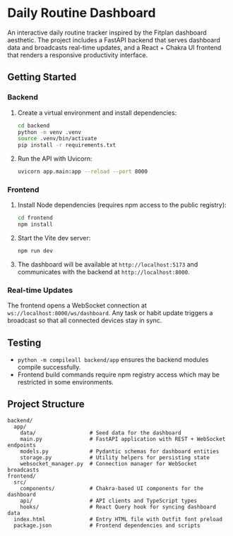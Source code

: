 # Daily Routine Dashboard

An interactive daily routine tracker inspired by the Fitplan dashboard aesthetic. The project includes a FastAPI backend that serves dashboard data and broadcasts real-time updates, and a React + Chakra UI frontend that renders a responsive productivity interface.

## Getting Started

### Backend
1. Create a virtual environment and install dependencies:
   ```bash
   cd backend
   python -m venv .venv
   source .venv/bin/activate
   pip install -r requirements.txt
   ```
2. Run the API with Uvicorn:
   ```bash
   uvicorn app.main:app --reload --port 8000
   ```

### Frontend
1. Install Node dependencies (requires npm access to the public registry):
   ```bash
   cd frontend
   npm install
   ```
2. Start the Vite dev server:
   ```bash
   npm run dev
   ```
3. The dashboard will be available at `http://localhost:5173` and communicates with the backend at `http://localhost:8000`.

### Real-time Updates
The frontend opens a WebSocket connection at `ws://localhost:8000/ws/dashboard`. Any task or habit update triggers a broadcast so that all connected devices stay in sync.

## Testing
* `python -m compileall backend/app` ensures the backend modules compile successfully.
* Frontend build commands require npm registry access which may be restricted in some environments.

## Project Structure
```
backend/
  app/
    data/                 # Seed data for the dashboard
    main.py               # FastAPI application with REST + WebSocket endpoints
    models.py             # Pydantic schemas for dashboard entities
    storage.py            # Utility helpers for persisting state
    websocket_manager.py  # Connection manager for WebSocket broadcasts
frontend/
  src/
    components/           # Chakra-based UI components for the dashboard
    api/                  # API clients and TypeScript types
    hooks/                # React Query hook for syncing dashboard data
  index.html              # Entry HTML file with Outfit font preload
  package.json            # Frontend dependencies and scripts
```
